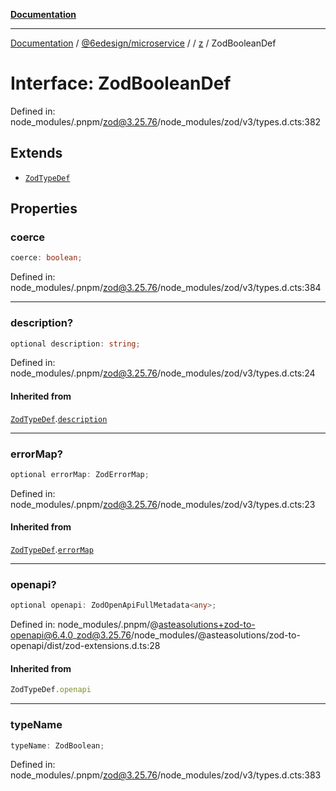 [**Documentation**](../../../../../README.md)

***

[Documentation](../../../../../README.md) / [@6edesign/microservice](../../../README.md) / [](../../../README.md) / [z](../README.md) / ZodBooleanDef

# Interface: ZodBooleanDef

Defined in: node\_modules/.pnpm/zod@3.25.76/node\_modules/zod/v3/types.d.cts:382

## Extends

- [`ZodTypeDef`](ZodTypeDef.md)

## Properties

### coerce

```ts
coerce: boolean;
```

Defined in: node\_modules/.pnpm/zod@3.25.76/node\_modules/zod/v3/types.d.cts:384

***

### description?

```ts
optional description: string;
```

Defined in: node\_modules/.pnpm/zod@3.25.76/node\_modules/zod/v3/types.d.cts:24

#### Inherited from

[`ZodTypeDef`](ZodTypeDef.md).[`description`](ZodTypeDef.md#description)

***

### errorMap?

```ts
optional errorMap: ZodErrorMap;
```

Defined in: node\_modules/.pnpm/zod@3.25.76/node\_modules/zod/v3/types.d.cts:23

#### Inherited from

[`ZodTypeDef`](ZodTypeDef.md).[`errorMap`](ZodTypeDef.md#errormap)

***

### openapi?

```ts
optional openapi: ZodOpenApiFullMetadata<any>;
```

Defined in: node\_modules/.pnpm/@asteasolutions+zod-to-openapi@6.4.0\_zod@3.25.76/node\_modules/@asteasolutions/zod-to-openapi/dist/zod-extensions.d.ts:28

#### Inherited from

```ts
ZodTypeDef.openapi
```

***

### typeName

```ts
typeName: ZodBoolean;
```

Defined in: node\_modules/.pnpm/zod@3.25.76/node\_modules/zod/v3/types.d.cts:383
